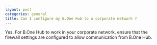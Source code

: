 ```yaml
---
layout: post
categories: general
title: Can I configure my B.One Hub to a corporate network ?
---
```


Yes. For B.One Hub to work in your corporate network, ensure that the firewall settings are configured to allow communication from B.One Hub.